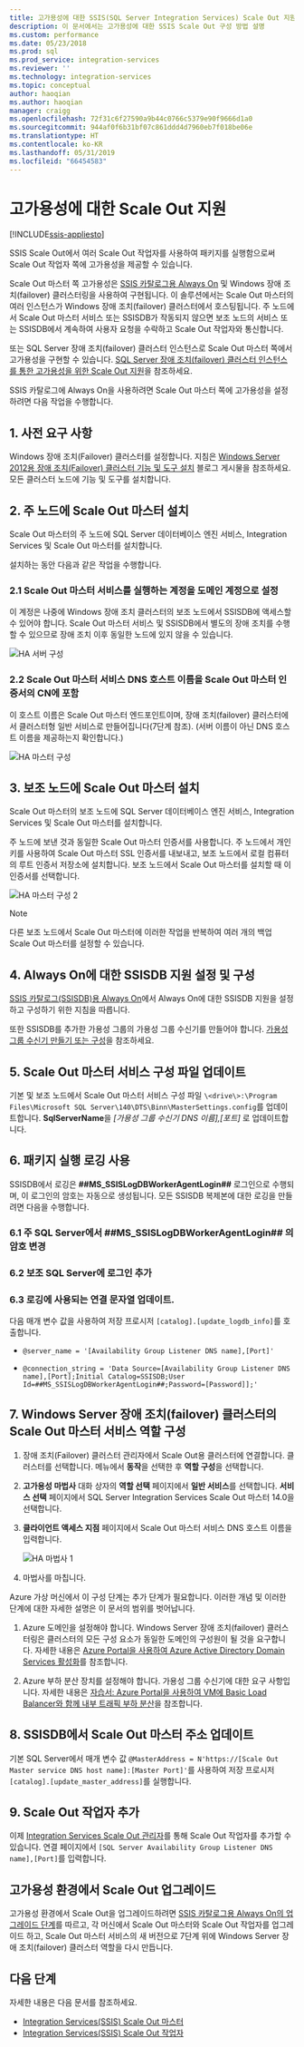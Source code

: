 ```yaml
---
title: 고가용성에 대한 SSIS(SQL Server Integration Services) Scale Out 지원 | Microsoft Docs
description: 이 문서에서는 고가용성에 대한 SSIS Scale Out 구성 방법 설명
ms.custom: performance
ms.date: 05/23/2018
ms.prod: sql
ms.prod_service: integration-services
ms.reviewer: ''
ms.technology: integration-services
ms.topic: conceptual
author: haoqian
ms.author: haoqian
manager: craigg
ms.openlocfilehash: 72f31c6f27590a9b44c0766c5379e90f9666d1a0
ms.sourcegitcommit: 944af0f6b31bf07c861ddd4d7960eb7f018be06e
ms.translationtype: HT
ms.contentlocale: ko-KR
ms.lasthandoff: 05/31/2019
ms.locfileid: "66454583"
---
```

# <a name="scale-out-support-for-high-availability"></a>고가용성에 대한 Scale Out 지원

[!INCLUDE[ssis-appliesto](../../includes/ssis-appliesto-ssvrpluslinux-asdb-asdw-xxx.md)]



SSIS Scale Out에서 여러 Scale Out 작업자를 사용하여 패키지를 실행함으로써 Scale Out 작업자 쪽에 고가용성을 제공할 수 있습니다.

Scale Out 마스터 쪽 고가용성은 [SSIS 카탈로그용 Always On](../catalog/ssis-catalog.md#always-on-for-ssis-catalog-ssisdb) 및 Windows 장애 조치(failover) 클러스터링을 사용하여 구현됩니다. 이 솔루션에서는 Scale Out 마스터의 여러 인스턴스가 Windows 장애 조치(failover) 클러스터에서 호스팅됩니다. 주 노드에서 Scale Out 마스터 서비스 또는 SSISDB가 작동되지 않으면 보조 노드의 서비스 또는 SSISDB에서 계속하여 사용자 요청을 수락하고 Scale Out 작업자와 통신합니다.

또는 SQL Server 장애 조치(failover) 클러스터 인스턴스로 Scale Out 마스터 쪽에서 고가용성을 구현할 수 있습니다. [SQL Server 장애 조치(failover) 클러스터 인스턴스를 통한 고가용성을 위한 Scale Out 지원](scale-out-failover-cluster-instance.md)을 참조하세요.

SSIS 카탈로그에 Always On을 사용하려면 Scale Out 마스터 쪽에 고가용성을 설정하려면 다음 작업을 수행합니다.

## <a name="1-prerequisites"></a>1. 사전 요구 사항
Windows 장애 조치(Failover) 클러스터를 설정합니다. 지침은 [Windows Server 2012용 장애 조치(Failover) 클러스터 기능 및 도구 설치](https://blogs.msdn.com/b/clustering/archive/2012/04/06/10291601.aspx) 블로그 게시물을 참조하세요. 모든 클러스터 노드에 기능 및 도구를 설치합니다.

## <a name="2-install-scale-out-master-on-the-primary-node"></a>2. 주 노드에 Scale Out 마스터 설치
Scale Out 마스터의 주 노드에 SQL Server 데이터베이스 엔진 서비스, Integration Services 및 Scale Out 마스터를 설치합니다. 

설치하는 동안 다음과 같은 작업을 수행합니다.

### <a name="21-set-the-account-running-scale-out-master-service-to-a-domain-account"></a>2.1 Scale Out 마스터 서비스를 실행하는 계정을 도메인 계정으로 설정
이 계정은 나중에 Windows 장애 조치 클러스터의 보조 노드에서 SSISDB에 액세스할 수 있어야 합니다. Scale Out 마스터 서비스 및 SSISDB에서 별도의 장애 조치를 수행할 수 있으므로 장애 조치 이후 동일한 노드에 있지 않을 수 있습니다.

![HA 서버 구성](media/ha-server-config.PNG)

### <a name="22-include-the-dns-host-name-for-the-scale-out-master-service-in-the-cns-of-the-scale-out-master-certificate"></a>2.2 Scale Out 마스터 서비스 DNS 호스트 이름을 Scale Out 마스터 인증서의 CN에 포함

이 호스트 이름은 Scale Out 마스터 엔드포인트이며, 장애 조치(failover) 클러스터에서 클러스터형 일반 서비스로 만들어집니다(7단계 참조).   (서버 이름이 아닌 DNS 호스트 이름을 제공하는지 확인합니다.)

![HA 마스터 구성](media/ha-master-config.PNG)

## <a name="3-install-scale-out-master-on-the-secondary-node"></a>3. 보조 노드에 Scale Out 마스터 설치
Scale Out 마스터의 보조 노드에 SQL Server 데이터베이스 엔진 서비스, Integration Services 및 Scale Out 마스터를 설치합니다. 

주 노드에 보낸 것과 동일한 Scale Out 마스터 인증서를 사용합니다. 주 노드에서 개인 키를 사용하여 Scale Out 마스터 SSL 인증서를 내보내고, 보조 노드에서 로컬 컴퓨터의 루트 인증서 저장소에 설치합니다. 보조 노드에서 Scale Out 마스터를 설치할 때 이 인증서를 선택합니다.

![HA 마스터 구성 2](media/ha-master-config2.PNG)

> [!NOTE]
> 다른 보조 노드에서 Scale Out 마스터에 이러한 작업을 반복하여 여러 개의 백업 Scale Out 마스터를 설정할 수 있습니다.

## <a name="4-set-up-and-configure-ssisdb-support-for-always-on"></a>4. Always On에 대한 SSISDB 지원 설정 및 구성

[SSIS 카탈로그(SSISDB)용 Always On](../catalog/ssis-catalog.md#always-on-for-ssis-catalog-ssisdb)에서 Always On에 대한 SSISDB 지원을 설정하고 구성하기 위한 지침을 따릅니다.

또한 SSISDB를 추가한 가용성 그룹의 가용성 그룹 수신기를 만들어야 합니다. [가용성 그룹 수신기 만들기 또는 구성](../../database-engine/availability-groups/windows/create-or-configure-an-availability-group-listener-sql-server.md)을 참조하세요.

## <a name="5-update-the-scale-out-master-service-configuration-file"></a>5. Scale Out 마스터 서비스 구성 파일 업데이트
기본 및 보조 노드에서 Scale Out 마스터 서비스 구성 파일 `\<drive\>:\Program Files\Microsoft SQL Server\140\DTS\Binn\MasterSettings.config`를 업데이트합니다. **SqlServerName**을 *[가용성 그룹 수신기 DNS 이름],[포트]* 로 업데이트합니다.

## <a name="6-enable-package-execution-logging"></a>6. 패키지 실행 로깅 사용

SSISDB에서 로깅은 **##MS_SSISLogDBWorkerAgentLogin##** 로그인으로 수행되며, 이 로그인의 암호는 자동으로 생성됩니다. 모든 SSISDB 복제본에 대한 로깅을 만들려면 다음을 수행합니다.

### <a name="61-change-the-password-of-msssislogdbworkeragentlogin-on-the-primary-sql-server"></a>6.1 주 SQL Server에서 **##MS_SSISLogDBWorkerAgentLogin##** 의 암호 변경

### <a name="62-add-the-login-to-the-secondary-sql-server"></a>6.2 보조 SQL Server에 로그인 추가

### <a name="63-update-the-connection-string-used-for-logging"></a>6.3 로깅에 사용되는 연결 문자열 업데이트.
다음 매개 변수 값을 사용하여 저장 프로시저 `[catalog].[update_logdb_info]`를 호출합니다.

-   `@server_name = '[Availability Group Listener DNS name],[Port]'`

-   `@connection_string = 'Data Source=[Availability Group Listener DNS name],[Port];Initial Catalog=SSISDB;User Id=##MS_SSISLogDBWorkerAgentLogin##;Password=[Password]];'`

## <a name="7-configure-the-scale-out-master-service-role-of-the-windows-server-failover-cluster"></a>7. Windows Server 장애 조치(failover) 클러스터의 Scale Out 마스터 서비스 역할 구성

1.  장애 조치(Failover) 클러스터 관리자에서 Scale Out용 클러스터에 연결합니다. 클러스터를 선택합니다. 메뉴에서 **동작**을 선택한 후 **역할 구성**을 선택합니다.

2.  **고가용성 마법사** 대화 상자의 **역할 선택** 페이지에서 **일반 서비스**를 선택합니다. **서비스 선택** 페이지에서 SQL Server Integration Services Scale Out 마스터 14.0을 선택합니다.

3.  **클라이언트 액세스 지점** 페이지에서 Scale Out 마스터 서비스 DNS 호스트 이름을 입력합니다.

    ![HA 마법사 1](media/ha-wizard1.PNG)

4.  마법사를 마칩니다.

Azure 가상 머신에서 이 구성 단계는 추가 단계가 필요합니다. 이러한 개념 및 이러한 단계에 대한 자세한 설명은 이 문서의 범위를 벗어납니다.

1.  Azure 도메인을 설정해야 합니다. Windows Server 장애 조치(failover) 클러스터링은 클러스터의 모든 구성 요소가 동일한 도메인의 구성원이 될 것을 요구합니다. 자세한 내용은 [Azure Portal을 사용하여 Azure Active Directory Domain Services 활성화](https://docs.microsoft.com/en-us/azure/active-directory-domain-services/create-instance)를 참조합니다.

2. Azure 부하 분산 장치를 설정해야 합니다. 가용성 그룹 수신기에 대한 요구 사항입니다. 자세한 내용은 [자습서: Azure Portal을 사용하여 VM에 Basic Load Balancer와 함께 내부 트래픽 부하 분산](https://docs.microsoft.com/azure/load-balancer/tutorial-load-balancer-basic-internal-portal)을 참조합니다.

## <a name="8-update-the-scale-out-master-address-in-ssisdb"></a>8. SSISDB에서 Scale Out 마스터 주소 업데이트

기본 SQL Server에서 매개 변수 값 `@MasterAddress = N'https://[Scale Out Master service DNS host name]:[Master Port]'`를 사용하여 저장 프로시저 `[catalog].[update_master_address]`를 실행합니다. 

## <a name="9-add-the-scale-out-workers"></a>9. Scale Out 작업자 추가

이제 [Integration Services Scale Out 관리자](integration-services-ssis-scale-out-manager.md)를 통해 Scale Out 작업자를 추가할 수 있습니다. 연결 페이지에서 `[SQL Server Availability Group Listener DNS name],[Port]`를 입력합니다.

## <a name="upgrade-scale-out-in-high-availability-environment"></a>고가용성 환경에서 Scale Out 업그레이드
고가용성 환경에서 Scale Out을 업그레이드하려면 [SSIS 카탈로그용 Always On의 업그레이드 단계](../catalog/ssis-catalog.md#Upgrade)를 따르고, 각 머신에서 Scale Out 마스터와 Scale Out 작업자를 업그레이드 하고, Scale Out 마스터 서비스의 새 버전으로 7단계 위에 Windows Server 장애 조치(failover) 클러스터 역할을 다시 만듭니다.

## <a name="next-steps"></a>다음 단계
자세한 내용은 다음 문서를 참조하세요.
-   [Integration Services(SSIS) Scale Out 마스터](integration-services-ssis-scale-out-master.md)
-   [Integration Services(SSIS) Scale Out 작업자](integration-services-ssis-scale-out-worker.md)

